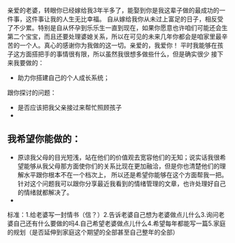 亲爱的老婆，转眼你已经嫁给我3年半多了，能娶到你是我这辈子做的最成功的一件事，这件事让我的人生无比幸福。
自从嫁给我你从未过上富足的日子，相反受了不少累。特别是自从怀孕到乐乐生一直到现在，如果你愿意也许咱们可能还会生第二个宝宝，而且还要处理婆媳关系，所以在可见的未来几年你都会是咱家里最辛苦的一个人。真心的感谢你为我做的这一切。亲爱的，我爱你！
平时我能够在孩子这方面搭把手的事情很有限，所以虽然我很想多做些什么，但是确实很少
接下来我要做的：
- 助力你搭建自己的个人成长系统；

跟你探讨的问题：
- 是否应该把我父亲接过来帮忙照顾孩子
- 

我希望你能做的：
- 
- 原谅我父母的目光短浅，站在他们的价值观去宽容他们的无知；说实话我很希望能够从我父母那方面使你们的关系比现在更加融洽，但是你也清楚他们的理解水平跟你根本不在一个档次上， 所以还是希望你能够在这个方面帮我一把。 针对这个问题我可以跟你分享最近我看到的情绪管理的文章，也许处理好自己的情绪就都解决了。
- 



标准：1.给老婆写一封情书（信？）2.告诉老婆自己想为老婆做点儿什么3.询问老婆自己还有什么要做的吗4.自己希望老婆做点儿什么4.希望每年都能写一篇5.家庭的规划（是否延伸到家庭这个期望的全部甚至自己整年的全部）
